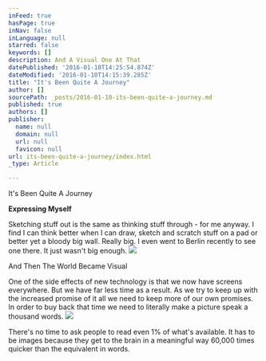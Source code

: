 ```yaml
---
inFeed: true
hasPage: true
inNav: false
inLanguage: null
starred: false
keywords: []
description: And A Visual One At That
datePublished: '2016-01-10T14:25:54.874Z'
dateModified: '2016-01-10T14:15:39.285Z'
title: "It's Been Quite A Journey"
author: []
sourcePath: _posts/2016-01-10-its-been-quite-a-journey.md
published: true
authors: []
publisher:
  name: null
  domain: null
  url: null
  favicon: null
url: its-been-quite-a-journey/index.html
_type: Article

---
```

It's Been Quite A Journey

**Expressing Myself**

Sketching stuff out is the same as thinking stuff through - for me anyway. I find I can think better when I can draw, sketch and scratch stuff on a pad or better yet a bloody big wall. Really big. I even went to Berlin recently to see one there. It just wasn't big enough.
![](https://the-grid-user-content.s3-us-west-2.amazonaws.com/dd22eda7-3dd9-4988-a3a3-55ab023c036e.jpg)

And Then The World Became Visual

One of the side effects of new technology is that we now have screens everywhere. But we have far less time as a result. As we try to keep up with the increased promise of it all we need to keep more of our own promises. In order to buy back that time we need to literally make a picture speak a thousand words.
![](https://the-grid-user-content.s3-us-west-2.amazonaws.com/10ee992b-c66f-4390-956e-4591fc53853b.jpg)

There's no time to ask people to read even 1% of what's available. It has to be images because they get to the brain in a meaningful way 60,000 times quicker than the equivalent in words.